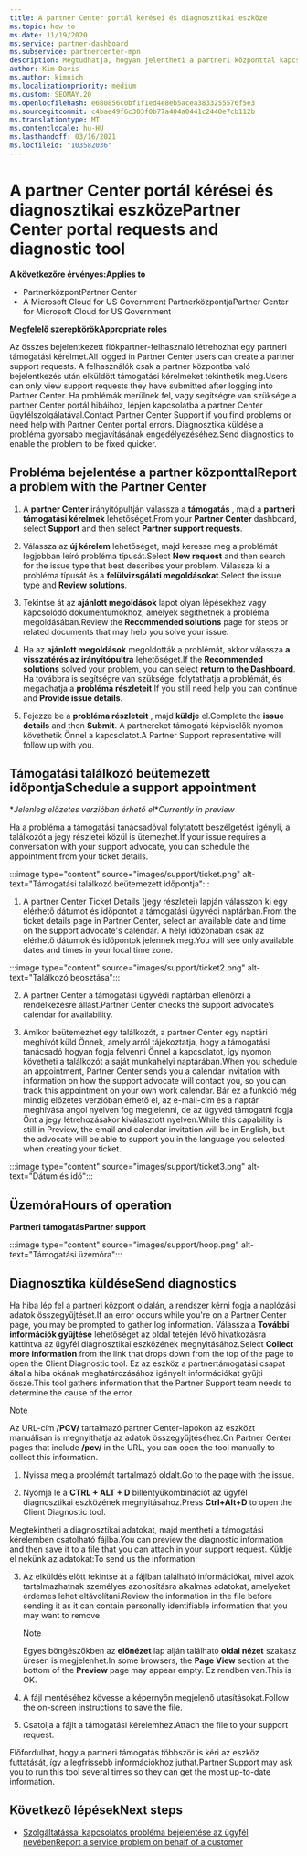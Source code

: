 ```yaml
---
title: A partner Center portál kérései és diagnosztikai eszköze
ms.topic: how-to
ms.date: 11/19/2020
ms.service: partner-dashboard
ms.subservice: partnercenter-mpn
description: Megtudhatja, hogyan jelentheti a partneri központtal kapcsolatos problémákat, és hogyan gyűjthet diagnosztikai adatokat a partner-támogatási csapat számára.
author: Kim-Davis
ms.author: kimnich
ms.localizationpriority: medium
ms.custom: SEOMAY.20
ms.openlocfilehash: e680856c0bf1f1ed4e8eb5acea3833255576f5e3
ms.sourcegitcommit: c4bae49f6c303f0b77a404a0441c2440e7cb112b
ms.translationtype: MT
ms.contentlocale: hu-HU
ms.lasthandoff: 03/16/2021
ms.locfileid: "103582036"
---
```

# <a name="partner-center-portal-requests-and-diagnostic-tool"></a><span data-ttu-id="9c8f4-103">A partner Center portál kérései és diagnosztikai eszköze</span><span class="sxs-lookup"><span data-stu-id="9c8f4-103">Partner Center portal requests and diagnostic tool</span></span>

<span data-ttu-id="9c8f4-104">**A következőre érvényes:**</span><span class="sxs-lookup"><span data-stu-id="9c8f4-104">**Applies to**</span></span>

- <span data-ttu-id="9c8f4-105">Partnerközpont</span><span class="sxs-lookup"><span data-stu-id="9c8f4-105">Partner Center</span></span>
- <span data-ttu-id="9c8f4-106">A Microsoft Cloud for US Government Partnerközpontja</span><span class="sxs-lookup"><span data-stu-id="9c8f4-106">Partner Center for Microsoft Cloud for US Government</span></span>

<span data-ttu-id="9c8f4-107">**Megfelelő szerepkörök**</span><span class="sxs-lookup"><span data-stu-id="9c8f4-107">**Appropriate roles**</span></span>

<span data-ttu-id="9c8f4-108">Az összes bejelentkezett fiókpartner-felhasználó létrehozhat egy partneri támogatási kérelmet.</span><span class="sxs-lookup"><span data-stu-id="9c8f4-108">All logged in Partner Center users can create a partner support requests.</span></span> <span data-ttu-id="9c8f4-109">A felhasználók csak a partner központba való bejelentkezés után elküldött támogatási kérelmeket tekinthetik meg.</span><span class="sxs-lookup"><span data-stu-id="9c8f4-109">Users can only view support requests they have submitted after logging into Partner Center.</span></span>
<span data-ttu-id="9c8f4-110">Ha problémák merülnek fel, vagy segítségre van szüksége a partner Center portál hibáihoz, lépjen kapcsolatba a partner Center ügyfélszolgálatával.</span><span class="sxs-lookup"><span data-stu-id="9c8f4-110">Contact Partner Center Support if you find problems or need help with Partner Center portal errors.</span></span> <span data-ttu-id="9c8f4-111">Diagnosztika küldése a probléma gyorsabb megjavításának engedélyezéséhez.</span><span class="sxs-lookup"><span data-stu-id="9c8f4-111">Send diagnostics to enable the problem to be fixed quicker.</span></span>

## <a name="report-a-problem-with-the-partner-center"></a><span data-ttu-id="9c8f4-112">Probléma bejelentése a partner központtal</span><span class="sxs-lookup"><span data-stu-id="9c8f4-112">Report a problem with the Partner Center</span></span>

1. <span data-ttu-id="9c8f4-113">A **partner Center** irányítópultján válassza a **támogatás** , majd a **partneri támogatási kérelmek** lehetőséget.</span><span class="sxs-lookup"><span data-stu-id="9c8f4-113">From your **Partner Center** dashboard, select **Support** and then select **Partner support requests**.</span></span>

2. <span data-ttu-id="9c8f4-114">Válassza az **új kérelem** lehetőséget, majd keresse meg a problémát legjobban leíró probléma típusát.</span><span class="sxs-lookup"><span data-stu-id="9c8f4-114">Select **New request** and then search for the issue type that best describes your problem.</span></span> <span data-ttu-id="9c8f4-115">Válassza ki a probléma típusát és a **felülvizsgálati megoldásokat**.</span><span class="sxs-lookup"><span data-stu-id="9c8f4-115">Select the issue type and **Review solutions**.</span></span>

3. <span data-ttu-id="9c8f4-116">Tekintse át az **ajánlott megoldások** lapot olyan lépésekhez vagy kapcsolódó dokumentumokhoz, amelyek segíthetnek a probléma megoldásában.</span><span class="sxs-lookup"><span data-stu-id="9c8f4-116">Review the **Recommended solutions** page for steps or related documents that may help you solve your issue.</span></span>

4. <span data-ttu-id="9c8f4-117">Ha az **ajánlott megoldások** megoldották a problémát, akkor válassza **a visszatérés az irányítópultra** lehetőséget.</span><span class="sxs-lookup"><span data-stu-id="9c8f4-117">If the **Recommended solutions** solved your problem, you can select **return to the Dashboard**.</span></span> <span data-ttu-id="9c8f4-118">Ha továbbra is segítségre van szüksége, folytathatja a problémát, és megadhatja a **probléma részleteit**.</span><span class="sxs-lookup"><span data-stu-id="9c8f4-118">If you still need help you can continue and **Provide issue details**.</span></span>

5. <span data-ttu-id="9c8f4-119">Fejezze be a **probléma részleteit** , majd **küldje** el.</span><span class="sxs-lookup"><span data-stu-id="9c8f4-119">Complete the **issue details** and then **Submit**.</span></span> <span data-ttu-id="9c8f4-120">A partnereket támogató képviselők nyomon követhetik Önnel a kapcsolatot.</span><span class="sxs-lookup"><span data-stu-id="9c8f4-120">A Partner Support representative will follow up with you.</span></span>

## <a name="schedule-a-support-appointment"></a><span data-ttu-id="9c8f4-121">Támogatási találkozó beütemezett időpontja</span><span class="sxs-lookup"><span data-stu-id="9c8f4-121">Schedule a support appointment</span></span> 

<span data-ttu-id="9c8f4-122">\**Jelenleg előzetes verzióban érhető el*</span><span class="sxs-lookup"><span data-stu-id="9c8f4-122">\**Currently in preview*</span></span>

<span data-ttu-id="9c8f4-123">Ha a probléma a támogatási tanácsadóval folytatott beszélgetést igényli, a találkozót a jegy részletei közül is ütemezhet.</span><span class="sxs-lookup"><span data-stu-id="9c8f4-123">If your issue requires a conversation with your support advocate, you can schedule the appointment from your ticket details.</span></span>

:::image type="content" source="images/support/ticket.png" alt-text="Támogatási találkozó beütemezett időpontja":::

1.  <span data-ttu-id="9c8f4-125">A partner Center Ticket Details (jegy részletei) lapján válasszon ki egy elérhető dátumot és időpontot a támogatási ügyvédi naptárban.</span><span class="sxs-lookup"><span data-stu-id="9c8f4-125">From the ticket details page in Partner Center, select an available date and time on the support advocate's calendar.</span></span> <span data-ttu-id="9c8f4-126">A helyi időzónában csak az elérhető dátumok és időpontok jelennek meg.</span><span class="sxs-lookup"><span data-stu-id="9c8f4-126">You will see only available dates and times in your local time zone.</span></span>

:::image type="content" source="images/support/ticket2.png" alt-text="Találkozó beosztása":::

2. <span data-ttu-id="9c8f4-128">A partner Center a támogatási ügyvédi naptárban ellenőrzi a rendelkezésre állást.</span><span class="sxs-lookup"><span data-stu-id="9c8f4-128">Partner Center checks the support advocate’s  calendar for availability.</span></span>

1. <span data-ttu-id="9c8f4-129">Amikor beütemezhet egy találkozót, a partner Center egy naptári meghívót küld Önnek, amely arról tájékoztatja, hogy a támogatási tanácsadó hogyan fogja felvenni Önnel a kapcsolatot, így nyomon követheti a találkozót a saját munkahelyi naptárában.</span><span class="sxs-lookup"><span data-stu-id="9c8f4-129">When you schedule an appointment, Partner Center sends you a calendar invitation with information on how the support advocate will contact you, so you can track this appointment on your own work calendar.</span></span>  <span data-ttu-id="9c8f4-130">Bár ez a funkció még mindig előzetes verzióban érhető el, az e-mail-cím és a naptár meghívása angol nyelven fog megjelenni, de az ügyvéd támogatni fogja Önt a jegy létrehozásakor kiválasztott nyelven.</span><span class="sxs-lookup"><span data-stu-id="9c8f4-130">While this capability is still in Preview, the email and calendar invitation will be in English, but the advocate will be able to support you in the language you selected when creating your ticket.</span></span>

:::image type="content" source="images/support/ticket3.png" alt-text="Dátum és idő":::

## <a name="hours-of-operation"></a><span data-ttu-id="9c8f4-132">Üzemóra</span><span class="sxs-lookup"><span data-stu-id="9c8f4-132">Hours of operation</span></span>

<span data-ttu-id="9c8f4-133">**Partneri támogatás**</span><span class="sxs-lookup"><span data-stu-id="9c8f4-133">**Partner support**</span></span>

:::image type="content" source="images/support/hoop.png" alt-text="Támogatási üzemóra":::

## <a name="send-diagnostics"></a><span data-ttu-id="9c8f4-135">Diagnosztika küldése</span><span class="sxs-lookup"><span data-stu-id="9c8f4-135">Send diagnostics</span></span>

<span data-ttu-id="9c8f4-136">Ha hiba lép fel a partneri központ oldalán, a rendszer kérni fogja a naplózási adatok összegyűjtését.</span><span class="sxs-lookup"><span data-stu-id="9c8f4-136">If an error occurs while you're on a Partner Center page, you may be prompted to gather log information.</span></span> <span data-ttu-id="9c8f4-137">Válassza a **További információk gyűjtése** lehetőséget az oldal tetején lévő hivatkozásra kattintva az ügyfél diagnosztikai eszközének megnyitásához.</span><span class="sxs-lookup"><span data-stu-id="9c8f4-137">Select **Collect more information** from the link that drops down from the top of the page to open the Client Diagnostic tool.</span></span> <span data-ttu-id="9c8f4-138">Ez az eszköz a partnertámogatási csapat által a hiba okának meghatározásához igényelt információkat gyűjti össze.</span><span class="sxs-lookup"><span data-stu-id="9c8f4-138">This tool gathers information that the Partner Support team needs to determine the cause of the error.</span></span> 

>[!NOTE]
><span data-ttu-id="9c8f4-139">Az URL-cím **/PCV/** tartalmazó partner Center-lapokon az eszközt manuálisan is megnyithatja az adatok összegyűjtéséhez.</span><span class="sxs-lookup"><span data-stu-id="9c8f4-139">On Partner Center pages that include **/pcv/** in the URL, you can open the tool manually to collect this information.</span></span>

1. <span data-ttu-id="9c8f4-140">Nyissa meg a problémát tartalmazó oldalt.</span><span class="sxs-lookup"><span data-stu-id="9c8f4-140">Go to the page with the issue.</span></span>

2. <span data-ttu-id="9c8f4-141">Nyomja le a **CTRL + ALT + D** billentyűkombinációt az ügyfél diagnosztikai eszközének megnyitásához.</span><span class="sxs-lookup"><span data-stu-id="9c8f4-141">Press **Ctrl+Alt+D** to open the Client Diagnostic tool.</span></span>

<span data-ttu-id="9c8f4-142">Megtekintheti a diagnosztikai adatokat, majd mentheti a támogatási kérelemben csatolható fájlba.</span><span class="sxs-lookup"><span data-stu-id="9c8f4-142">You can preview the diagnostic information and then save it to a file that you can attach in your support request.</span></span> <span data-ttu-id="9c8f4-143">Küldje el nekünk az adatokat:</span><span class="sxs-lookup"><span data-stu-id="9c8f4-143">To send us the information:</span></span>

3. <span data-ttu-id="9c8f4-144">Az elküldés előtt tekintse át a fájlban található információkat, mivel azok tartalmazhatnak személyes azonosításra alkalmas adatokat, amelyeket érdemes lehet eltávolítani.</span><span class="sxs-lookup"><span data-stu-id="9c8f4-144">Review the information in the file before sending it as it can contain personally identifiable information that you may want to remove.</span></span>

    >[!NOTE]
    ><span data-ttu-id="9c8f4-145">Egyes böngészőkben az **előnézet** lap alján található **oldal nézet** szakasz üresen is megjelenhet.</span><span class="sxs-lookup"><span data-stu-id="9c8f4-145">In some browsers, the **Page View** section at the bottom of the **Preview** page may appear empty.</span></span> <span data-ttu-id="9c8f4-146">Ez rendben van.</span><span class="sxs-lookup"><span data-stu-id="9c8f4-146">This is OK.</span></span>

4. <span data-ttu-id="9c8f4-147">A fájl mentéséhez kövesse a képernyőn megjelenő utasításokat.</span><span class="sxs-lookup"><span data-stu-id="9c8f4-147">Follow the on-screen instructions to save the file.</span></span>

5. <span data-ttu-id="9c8f4-148">Csatolja a fájlt a támogatási kérelemhez.</span><span class="sxs-lookup"><span data-stu-id="9c8f4-148">Attach the file to your support request.</span></span>

<span data-ttu-id="9c8f4-149">Előfordulhat, hogy a partneri támogatás többször is kéri az eszköz futtatását, így a legfrissebb információkhoz juthat.</span><span class="sxs-lookup"><span data-stu-id="9c8f4-149">Partner Support may ask you to run this tool several times so they can get the most up-to-date information.</span></span>

## <a name="next-steps"></a><span data-ttu-id="9c8f4-150">Következő lépések</span><span class="sxs-lookup"><span data-stu-id="9c8f4-150">Next steps</span></span>

- [<span data-ttu-id="9c8f4-151">Szolgáltatással kapcsolatos probléma bejelentése az ügyfél nevében</span><span class="sxs-lookup"><span data-stu-id="9c8f4-151">Report a service problem on behalf of a customer</span></span>](report-problems-on-behalf-of-a-customer.md)
